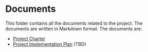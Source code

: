 # Documents

This folder contains all the documents related to the project. The documents are written in Markdown format. The documents are:

- [Project Charter](project-charter.md)
- [Project Implementation Plan](project-implementation-plan.md) (TBD)

